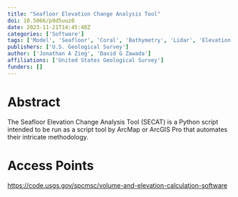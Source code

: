 ```yaml
---
title: "Seafloor Elevation Change Analysis Tool"
doi: 10.5066/p9d5uuz0
date: 2023-11-21T14:45:48Z
categories: ['Software']
tags: ['Model', 'Seafloor', 'Coral', 'Bathymetry', 'Lidar', 'Elevation']
publishers: ['U.S. Geological Survey']
author: ['Jonathan A Zieg', 'David G Zawada']
affiliations: ['United States Geological Survey']
funders: []
---
```


# Abstract
The Seafloor Elevation Change Analysis Tool (SECAT) is a Python script intended to be run as a script tool by ArcMap or ArcGIS Pro that automates their intricate methodology.

# Access Points
https://code.usgs.gov/spcmsc/volume-and-elevation-calculation-software